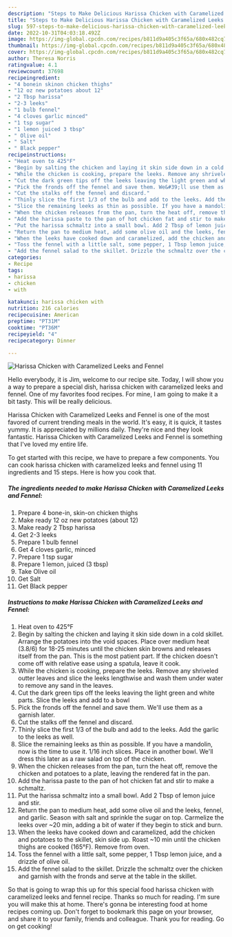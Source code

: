 ```yaml
---
description: "Steps to Make Delicious Harissa Chicken with Caramelized Leeks and Fennel"
title: "Steps to Make Delicious Harissa Chicken with Caramelized Leeks and Fennel"
slug: 597-steps-to-make-delicious-harissa-chicken-with-caramelized-leeks-and-fennel
date: 2022-10-31T04:03:18.492Z
image: https://img-global.cpcdn.com/recipes/b811d9a405c3f65a/680x482cq70/harissa-chicken-with-caramelized-leeks-and-fennel-recipe-main-photo.jpg
thumbnail: https://img-global.cpcdn.com/recipes/b811d9a405c3f65a/680x482cq70/harissa-chicken-with-caramelized-leeks-and-fennel-recipe-main-photo.jpg
cover: https://img-global.cpcdn.com/recipes/b811d9a405c3f65a/680x482cq70/harissa-chicken-with-caramelized-leeks-and-fennel-recipe-main-photo.jpg
author: Theresa Norris
ratingvalue: 4.1
reviewcount: 37698
recipeingredient:
- "4 bonein skinon chicken thighs"
- "12 oz new potatoes about 12"
- "2 Tbsp harissa"
- "2-3 leeks"
- "1 bulb fennel"
- "4 cloves garlic minced"
- "1 tsp sugar"
- "1 lemon juiced 3 tbsp"
- " Olive oil"
- " Salt"
- " Black pepper"
recipeinstructions:
- "Heat oven to 425°F"
- "Begin by salting the chicken and laying it skin side down in a cold skillet. Arrange the potatoes into the void spaces. Place over medium heat (3.8/6) for 18-25 minutes until the chicken skin browns and releases itself from the pan. This is the most patient part. If the chicken doesn&#39;t come off with relative ease using a spatula, leave it cook."
- "While the chicken is cooking, prepare the leeks. Remove any shriveled outter leaves and slice the leeks lengthwise and wash them under water to remove any sand in the leaves."
- "Cut the dark green tips off the leeks leaving the light green and white parts. Slice the leeks and add to a bowl"
- "Pick the fronds off the fennel and save them. We&#39;ll use them as a garnish later."
- "Cut the stalks off the fennel and discard."
- "Thinly slice the first 1/3 of the bulb and add to the leeks. Add the garlic to the leeks as well."
- "Slice the remaining leeks as thin as possible. If you have a mandolin, now is the time to use it. 1/16 inch slices. Place in another bowl. We&#39;ll dress this later as a raw salad on top of the chicken."
- "When the chicken releases from the pan, turn the heat off, remove the chicken and potatoes to a plate, leaving the rendered fat in the pan."
- "Add the harissa paste to the pan of hot chicken fat and stir to make a schmaltz."
- "Put the harissa schmaltz into a small bowl. Add 2 Tbsp of lemon juice and stir."
- "Return the pan to medium heat, add some olive oil and the leeks, fennel, and garlic. Season with salt and sprinkle the sugar on top. Carmelize the leeks over ~20 min, adding a bit of water if they begin to stick and burn."
- "When the leeks have cooked down and caramelized, add the chicken and potatoes to the skillet, skin side up. Roast ~10 min until the chicken thighs are cooked (165°F). Remove from oven."
- "Toss the fennel with a little salt, some pepper, 1 Tbsp lemon juice, and a drizzle of olive oil."
- "Add the fennel salad to the skillet. Drizzle the schmaltz over the chicken and garnish with the fronds and serve at the table in the skillet."
categories:
- Recipe
tags:
- harissa
- chicken
- with

katakunci: harissa chicken with 
nutrition: 216 calories
recipecuisine: American
preptime: "PT31M"
cooktime: "PT36M"
recipeyield: "4"
recipecategory: Dinner

---
```



![Harissa Chicken with Caramelized Leeks and Fennel](https://img-global.cpcdn.com/recipes/b811d9a405c3f65a/680x482cq70/harissa-chicken-with-caramelized-leeks-and-fennel-recipe-main-photo.jpg)

Hello everybody, it is Jim, welcome to our recipe site. Today, I will show you a way to prepare a special dish, harissa chicken with caramelized leeks and fennel. One of my favorites food recipes. For mine, I am going to make it a bit tasty. This will be really delicious.

Harissa Chicken with Caramelized Leeks and Fennel is one of the most favored of current trending meals in the world. It's easy, it is quick, it tastes yummy. It is appreciated by millions daily. They're nice and they look fantastic. Harissa Chicken with Caramelized Leeks and Fennel is something that I've loved my entire life.




To get started with this recipe, we have to prepare a few components. You can cook harissa chicken with caramelized leeks and fennel using 11 ingredients and 15 steps. Here is how you cook that.

<!--inarticleads1-->

##### The ingredients needed to make Harissa Chicken with Caramelized Leeks and Fennel:

1. Prepare 4 bone-in, skin-on chicken thighs
1. Make ready 12 oz new potatoes (about 12)
1. Make ready 2 Tbsp harissa
1. Get 2-3 leeks
1. Prepare 1 bulb fennel
1. Get 4 cloves garlic, minced
1. Prepare 1 tsp sugar
1. Prepare 1 lemon, juiced (3 tbsp)
1. Take  Olive oil
1. Get  Salt
1. Get  Black pepper




<!--inarticleads2-->

##### Instructions to make Harissa Chicken with Caramelized Leeks and Fennel:

1. Heat oven to 425°F
1. Begin by salting the chicken and laying it skin side down in a cold skillet. Arrange the potatoes into the void spaces. Place over medium heat (3.8/6) for 18-25 minutes until the chicken skin browns and releases itself from the pan. This is the most patient part. If the chicken doesn&#39;t come off with relative ease using a spatula, leave it cook.
1. While the chicken is cooking, prepare the leeks. Remove any shriveled outter leaves and slice the leeks lengthwise and wash them under water to remove any sand in the leaves.
1. Cut the dark green tips off the leeks leaving the light green and white parts. Slice the leeks and add to a bowl
1. Pick the fronds off the fennel and save them. We&#39;ll use them as a garnish later.
1. Cut the stalks off the fennel and discard.
1. Thinly slice the first 1/3 of the bulb and add to the leeks. Add the garlic to the leeks as well.
1. Slice the remaining leeks as thin as possible. If you have a mandolin, now is the time to use it. 1/16 inch slices. Place in another bowl. We&#39;ll dress this later as a raw salad on top of the chicken.
1. When the chicken releases from the pan, turn the heat off, remove the chicken and potatoes to a plate, leaving the rendered fat in the pan.
1. Add the harissa paste to the pan of hot chicken fat and stir to make a schmaltz.
1. Put the harissa schmaltz into a small bowl. Add 2 Tbsp of lemon juice and stir.
1. Return the pan to medium heat, add some olive oil and the leeks, fennel, and garlic. Season with salt and sprinkle the sugar on top. Carmelize the leeks over ~20 min, adding a bit of water if they begin to stick and burn.
1. When the leeks have cooked down and caramelized, add the chicken and potatoes to the skillet, skin side up. Roast ~10 min until the chicken thighs are cooked (165°F). Remove from oven.
1. Toss the fennel with a little salt, some pepper, 1 Tbsp lemon juice, and a drizzle of olive oil.
1. Add the fennel salad to the skillet. Drizzle the schmaltz over the chicken and garnish with the fronds and serve at the table in the skillet.




So that is going to wrap this up for this special food harissa chicken with caramelized leeks and fennel recipe. Thanks so much for reading. I'm sure you will make this at home. There's gonna be interesting food at home recipes coming up. Don't forget to bookmark this page on your browser, and share it to your family, friends and colleague. Thank you for reading. Go on get cooking!

